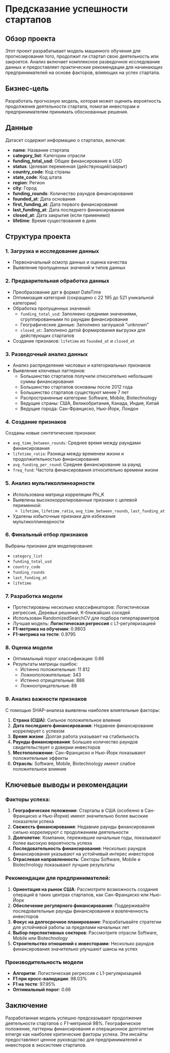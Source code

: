 # Предсказание успешности стартапов

## Обзор проекта

Этот проект разрабатывает модель машинного обучения для прогнозирования того, продолжит ли стартап свою деятельность или закроется. Анализ включает комплексное разведочное исследование данных и предоставляет практические рекомендации для начинающих предпринимателей на основе факторов, влияющих на успех стартапа.

## Бизнес-цель

Разработать прогнозную модель, которая может оценить вероятность продолжения деятельности стартапа, помогая инвесторам и предпринимателям принимать обоснованные решения.

## Данные

Датасет содержит информацию о стартапах, включая:
- **name**: Название стартапа
- **category_list**: Категории отрасли
- **funding_total_usd**: Общее финансирование в USD
- **status**: Целевая переменная (действующий/закрыт)
- **country_code**: Код страны
- **state_code**: Код штата
- **region**: Регион
- **city**: Город
- **funding_rounds**: Количество раундов финансирования
- **founded_at**: Дата основания
- **first_funding_at**: Дата первого финансирования
- **last_funding_at**: Дата последнего финансирования
- **closed_at**: Дата закрытия (если применимо)
- **lifetime**: Время существования в днях

## Структура проекта

### 1. Загрузка и исследование данных
- Первоначальный осмотр данных и оценка качества
- Выявление пропущенных значений и типов данных

### 2. Предварительная обработка данных
- Преобразование дат в формат DateTime
- Оптимизация категорий (сокращено с 22 195 до 521 уникальной категории)
- Обработка пропущенных значений:
  - `funding_total_usd`: Заполнено средними значениями, сгруппированными по раундам финансирования
  - Географические данные: Заполнено заглушкой "unknown"
  - `closed_at`: Заполнено датой формирования выгрузки для действующих стартапов
- Создание признаков: `lifetime` из `founded_at` и `closed_at`

### 3. Разведочный анализ данных
- Анализ распределения числовых и категориальных признаков
- Выявление ключевых паттернов:
  - Большинство стартапов получили относительно небольшие суммы финансирования
  - Большинство стартапов основаны после 2012 года
  - Большинство стартапов существуют менее 7 лет
  - Распространенные категории: Software, Mobile, Biotechnology
  - Ведущие страны: США, Великобритания, Канада, Индия, Китай
  - Ведущие города: Сан-Франциско, Нью-Йорк, Лондон

### 4. Создание признаков
Созданы новые синтетические признаки:
- `avg_time_between_rounds`: Среднее время между раундами финансирования
- `lifetime_ratio`: Разница между временем жизни и продолжительностью финансирования
- `avg_funding_per_round`: Среднее финансирование за раунд
- `freq_fund`: Частота финансирования относительно времени жизни

### 5. Анализ мультиколлинеарности
- Использована матрица корреляции Phi_K
- Выявлены высококоррелированные признаки с целевой переменной:
  - `lifetime`, `lifetime_ratio`, `avg_time_between_rounds`, `last_funding_at`
- Удалены избыточные признаки для избежания мультиколлинеарности

### 6. Финальный отбор признаков
Выбраны признаки для моделирования:
- `category_list`
- `funding_total_usd`
- `country_code`
- `funding_rounds`
- `last_funding_at`
- `lifetime`

### 7. Разработка модели
- Протестированы несколько классификаторов: Логистическая регрессия, Деревья решений, K-ближайших соседей
- Использован RandomizedSearchCV для подбора гиперпараметров
- Лучшая модель: **Логистическая регрессия** с L1-регуляризацией
- **F1-метрика на обучении**: 0.9803
- **F1-метрика на тесте**: 0.9795

### 8. Оценка модели
- Оптимальный порог классификации: 0.66
- Результаты матрицы ошибок:
  - Истинно положительные: 11 812
  - Ложноположительные: 343
  - Истинно отрицательные: 886
  - Ложноотрицательные: 88

### 9. Анализ важности признаков
С помощью SHAP-анализа выявлены наиболее влиятельные факторы:
1. **Страна (США)**: Сильное положительное влияние
2. **Дата последнего финансирования**: Недавнее финансирование коррелирует с успехом
3. **Время жизни**: Долгая работа указывает на стабильность
4. **Раунды финансирования**: Большее количество раундов свидетельствует о доверии инвесторов
5. **Местоположение**: Сан-Франциско и Нью-Йорк показывают положительные эффекты
6. **Отрасль**: Software, Mobile, Biotechnology имеют слабое положительное влияние

## Ключевые выводы и рекомендации

### Факторы успеха:
1. **Географическое положение**: Стартапы в США (особенно в Сан-Франциско и Нью-Йорке) имеют значительно более высокие показатели успеха
2. **Свежесть финансирования**: Недавние раунды финансирования сильно коррелируют с продолжением деятельности
3. **Долголетие**: Компании, пережившие начальные годы, показывают более высокую вероятность успеха
4. **Последовательность финансирования**: Несколько раундов финансирования указывают на устойчивый интерес инвесторов
5. **Отраслевая направленность**: Секторы Software, Mobile и Biotechnology показывают лучшие результаты

### Рекомендации для предпринимателей:
1. **Ориентация на рынок США**: Рассмотрите возможность создания операций в таких центрах стартапов, как Сан-Франциско или Нью-Йорк
2. **Обеспечение регулярного финансирования**: Поддерживайте последовательные раунды финансирования и вовлеченность инвесторов
3. **Фокус на долгосрочное планирование**: Разрабатывайте стратегии для устойчивой работы за пределами начальных лет
4. **Выбор перспективных секторов**: Рассмотрите отрасли Software, Mobile или Biotechnology
5. **Строительство отношений с инвесторами**: Несколько раундов финансирования значительно улучшают шансы на успех

### Производительность модели
- **Алгоритм**: Логистическая регрессия с L1-регуляризацией
- **F1 при кросс-валидации**: 98.03%
- **F1 на тесте**: 97.95%
- **Оптимальный порог**: 0.66

## Заключение

Разработанная модель успешно предсказывает продолжение деятельности стартапов с F1-метрикой 98%. Географическое положение, паттерны финансирования и операционное долголетие emerge как наиболее критические факторы успеха. Эти инсайты предоставляют ценное руководство для предпринимателей и инвесторов в экосистеме стартапов.
